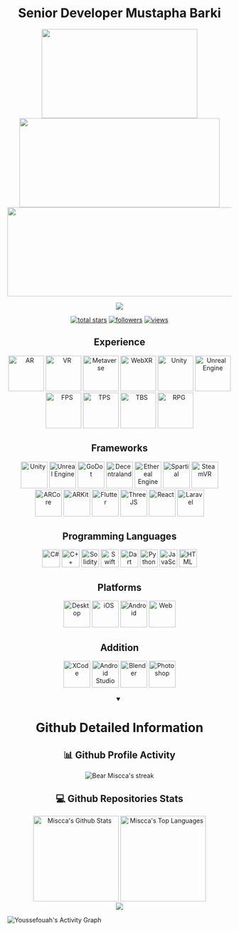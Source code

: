 <h1 align="center">Senior Developer Mustapha Barki</h1>


<p align="center">
  <img width="350" height="200" src="https://github.com/UnityDev2104627/UnityDev2104627/assets/141311802/47122317-26c7-45b9-9e51-61a0dfe084f1" />
  <img width="450" height="200" src="https://github.com/UnityDev2104627/UnityDev2104627/assets/141311802/f1e338b7-f047-4762-a68b-f1529573b228" />
  <img width="800" height="200" src="https://github.com/UnityDev2104627/UnityDev2104627/assets/141311802/f9cbe583-ca01-4c04-bf67-8e76fd85eb0a" />
</p>

<p align="center">
  <img src="https://readme-typing-svg.herokuapp.com/?lines=Unity%20and%20Unreal%20Engine%20Developer;8+%2B%20years%20of%20working%20experience;Being%20passionate%20and%20creative&center=true&width=500&height=45">
</p>

<p align="center">
  <a href="https://github.com/Youssefouah?tab=repositories&sort=stargazers">
    <img alt="total stars" title="Total stars on GitHub" src="https://custom-icon-badges.demolab.com/github/stars/Youssefouah?color=55960c&style=for-the-badge&labelColor=488207&logo=star"/></a>
  <a href="https://github.com/Youssefouah?tab=followers">
    <img alt="followers" title="Follow me on Github" src="https://custom-icon-badges.demolab.com/github/followers/Youssefouah?color=236ad3&labelColor=1155ba&style=for-the-badge&logo=person-add&label=Follow&logoColor=white"/></a>
  <a href="https://github.com/Youssefouah/Simple-View-Counter">
    <img alt="views" title="GitHub profile views" src="https://komarev.com/ghpvc/?username=Youssefouah&style=for-the-badge&color=blueviolet"/></a>
</p>

<h2 align="center">Experience</h3>
<p align="center">

  <img height="80" src="https://github.com/UnityDev2104627/UnityDev2104627/assets/141311802/e4d8cb27-4fb4-4003-bccf-4459ea93c30d" alt="AR" />
  <img height="80" src="https://github.com/UnityDev2104627/UnityDev2104627/assets/141311802/f2447e21-e5d5-4309-bf2d-8168e384d69e" alt="VR" />
  <img height="80" src="https://github.com/UnityDev2104627/UnityDev2104627/assets/141311802/104cc1c7-7989-4bbb-8474-9988ec3fdc08" alt="Metaverse" />
  <img height="80" src="https://github.com/UnityDev2104627/UnityDev2104627/assets/141311802/5b29d112-80c2-42ad-9cee-23b7be80628e" alt="WebXR" />

  <img height="80" src="https://github.com/UnityDev2104627/UnityDev2104627/assets/141311802/3e5019ff-ad2a-4587-8cda-102fb105b424" alt="Unity" />
  <img height="80" src="https://github.com/UnityDev2104627/UnityDev2104627/assets/141311802/b0fad931-b303-4297-a506-2532e9933730" alt="Unreal Engine" />

  <img height="80" src="https://github.com/UnityDev2104627/UnityDev2104627/assets/141311802/15ee45e9-e904-45c4-afef-6e56ec0d1aff" alt="FPS" />
  <img height="80" src="https://github.com/UnityDev2104627/UnityDev2104627/assets/141311802/3f6b16c2-ea8c-4369-8edf-6bd3864abcae" alt="TPS" />
  <img height="80" src="https://github.com/UnityDev2104627/UnityDev2104627/assets/141311802/b14424be-c7c5-4f61-97ea-57ac37ce1f61" alt="TBS" />
  <img height="80" src="https://github.com/UnityDev2104627/UnityDev2104627/assets/141311802/2c98a205-a4c6-43ad-9068-b350d4938b91" alt="RPG" />
  
</p>

<h2 align="center">Frameworks</h2>
<p align="center">
  <img height="60" src="https://github.com/UnityDev2104627/UnityDev2104627/assets/141311802/3e5019ff-ad2a-4587-8cda-102fb105b424" alt="Unity" />
  <img height="60" src="https://github.com/UnityDev2104627/UnityDev2104627/assets/141311802/b0fad931-b303-4297-a506-2532e9933730" alt="Unreal Engine" />
  <img height="60" src="https://github.com/UnityDev2104627/UnityDev2104627/assets/141311802/c3725418-a99e-4d98-b3b3-76f402634ab1" alt="GoDot" />
  <img height="60" src="https://github.com/UnityDev2104627/UnityDev2104627/assets/141311802/97179222-4c1c-4137-9175-6781df2d5c4a" alt="Decentraland" />
  <img height="60" src="https://github.com/UnityDev2104627/UnityDev2104627/assets/141311802/e1c42f27-5990-4286-abb5-134c66eb9695" alt="Ethereal Engine" />
  <img height="60" src="https://github.com/UnityDev2104627/UnityDev2104627/assets/141311802/1fe4aaeb-527c-4b28-a15e-4d1c5e97482c" alt="Spartial" />
  <img height="60" src="https://github.com/UnityDev2104627/UnityDev2104627/assets/141311802/8511f0e8-629a-49ad-91c6-e251cc39740e" alt="SteamVR" />
  <img height="60" src="https://github.com/UnityDev2104627/UnityDev2104627/assets/141311802/dd75d94f-ba3e-4958-a67a-958fd6b55c94" alt="ARCore" />
  <img height="60" src="https://github.com/UnityDev2104627/UnityDev2104627/assets/141311802/afdc1350-1676-49cb-888c-59e48756a151" alt="ARKit" />
  <img height="60" src="https://github.com/UnityDev2104627/UnityDev2104627/assets/141311802/4f9230fe-e5fe-4b59-a31f-7d35579397d7" alt="Flutter" />
  <img height="60" src="https://github.com/UnityDev2104627/UnityDev2104627/assets/141311802/77f311d1-980c-4e05-bef0-c5bc837cc89c" alt="ThreeJS" />
  <img height="60" src="https://camo.githubusercontent.com/518977ed5e52020624daf41cf644046368af610f19a7b1220dd1d58377d08288/68747470733a2f2f70726f66696c696e61746f722e7269736861762e6465762f736b696c6c732d6173736574732f72656163742d6f726967696e616c2d776f72646d61726b2e737667" alt="React" />
  <img height="60" src="https://camo.githubusercontent.com/59a85b448aad371c42861b800fd8d1442f1a454404c4c0def396af80b9e14313/68747470733a2f2f70726f66696c696e61746f722e7269736861762e6465762f736b696c6c732d6173736574732f6c61726176656c2d706c61696e2d776f72646d61726b2e737667" alt="Laravel" />
</p>

<h2 align="center">Programming Languages</h2>
<p align="center">

  <img height="40" src="https://camo.githubusercontent.com/1513e94cd7b84f2536d7ba959d5e2c28cd951d1a015ff39571e503dfc9f45751/68747470733a2f2f70726f66696c696e61746f722e7269736861762e6465762f736b696c6c732d6173736574732f6373686172702d6f726967696e616c2e737667" alt ="C#" />
  
  <img height="40" src="https://camo.githubusercontent.com/716c20f454fef17485712c6bfda0f6343ac75983a673228c59aa3bf4076c9f99/68747470733a2f2f70726f66696c696e61746f722e7269736861762e6465762f736b696c6c732d6173736574732f63706c7573706c75732d6f726967696e616c2e737667" alt="C++" />

  <img height="40" src="https://github.com/UnityDev2104627/UnityDev2104627/assets/141311802/6e53996e-8405-40df-9066-51838959e6ef" alt="Solidity" />

  <img height="40" src="https://github.com/UnityDev2104627/UnityDev2104627/assets/141311802/7bcd383f-f8ca-4854-99e1-014ca3a6bd44" alt="Swift" />

  <img height="40" src="https://github.com/UnityDev2104627/UnityDev2104627/assets/141311802/b39579cb-b336-45a1-9997-742aeeb198dc" alt="Dart" />

  <img height="40" src="https://camo.githubusercontent.com/d10e5aa8ba67f1eb109da4e98cd75adfa42df2e6019f8222cfa14c0088ac674d/68747470733a2f2f70726f66696c696e61746f722e7269736861762e6465762f736b696c6c732d6173736574732f707974686f6e2d6f726967696e616c2e737667" alt="Python" />
  
  <img height="40" src="https://camo.githubusercontent.com/7a2b6137fa6818b1c85f86347a6b4a75ee52681d4a190c506df972e3c5459980/68747470733a2f2f70726f66696c696e61746f722e7269736861762e6465762f736b696c6c732d6173736574732f6a6176617363726970742d6f726967696e616c2e737667" alt="JavaScript" />

  <img height="40" src="https://camo.githubusercontent.com/bfa71fe5e1eb3ca57a7e4ef9c6b2ca21414c4fdab27ac6861e211e7cfe8f7d9f/68747470733a2f2f70726f66696c696e61746f722e7269736861762e6465762f736b696c6c732d6173736574732f68746d6c352d6f726967696e616c2d776f72646d61726b2e737667" alt="HTML" />

<h2 align="center">Platforms</h2>
<p align="center">
  <img height="60" src="https://github.com/UnityDev2104627/UnityDev2104627/assets/141311802/d2043b70-24f6-47f8-99e2-48c0d1222ae1" alt="Desktop" />
  <img height="60" src="https://github.com/UnityDev2104627/UnityDev2104627/assets/141311802/0c9e26e3-469c-4569-a1b6-920a57e3ef90" alt="iOS" />
  <img height="60" src="https://github.com/UnityDev2104627/UnityDev2104627/assets/141311802/40ef4cd9-c69c-4988-963e-f0e8d18dc209" alt="Android" />
  <img height="60" src="https://github.com/UnityDev2104627/UnityDev2104627/assets/141311802/dac5440c-cd36-4dae-81b6-8c38bf5ae18d" alt="Web" />
</p>

<h2 align="center">Addition</h2>
<p align="center">
  <img height="60" src="https://github.com/UnityDev2104627/UnityDev2104627/assets/141311802/2dd7ab2c-b710-4ce0-adc2-74f6661448e6" alt="XCode" />
  <img height="60" src="https://github.com/UnityDev2104627/UnityDev2104627/assets/141311802/48ad7e13-cef0-4562-9dbc-6dedf7d4d72f" alt="Android Studio" />
  <img height="60" src="https://github.com/UnityDev2104627/UnityDev2104627/assets/141311802/e2e5e259-7541-41cf-a682-85e9536cc652" alt="Blender" />
  <img height="60" src="https://github.com/UnityDev2104627/UnityDev2104627/assets/141311802/0d15bb41-5540-4611-9f19-08074805dad8" alt="Photoshop" />
</p>

<details open> 
  <summary align="center"><h1>Github Detailed Information</h1></summary>
  <h2 align="center">📊 Github Profile Activity</h2>

  <p align="center">
    <img title="🔥 Get streak stats for your profile at git.io/streak-stats" alt="Bear Miscca's streak" src="https://streak-stats.demolab.com/?user=UnityDev2104627&theme=monokai-metallian&hide_border=true"/>
  </p>

  <h2 align="center">💻 Github Repositories Stats</h3>

  <p align="center">
    <img alt="Miscca's Github Stats" src="https://denvercoder1-github-readme-stats.vercel.app/api/?username=UnityDev2104627&show_icons=true&include_all_commits=true&count_private=true&theme=react&hide_border=true&bg_color=1F222E&title_color=F85D7F&icon_color=F8D866" height="192px"/>
    <img alt="Miscca's Top Languages" src="https://denvercoder1-github-readme-stats.vercel.app/api/top-langs/?username=UnityDev2104627&langs_count=8&layout=compact&theme=react&hide_border=true&bg_color=1F222E&title_color=F85D7F&icon_color=F8D866&hide=Jupyter%20Notebook,Roff" height="192px"/>
  <br/>
      
  <img src="https://github-profile-trophy.vercel.app/?username=IceDev528&column=8"/>
  
  <img alt="Youssefouah's Activity Graph" src="https://github-readme-activity-graph.vercel.app/graph/?username=UnityDev2104627&bg_color=1F222E&color=F8D866&line=F85D7F&point=FFFFFF&hide_border=true" /></a>
  </p>

</details>
